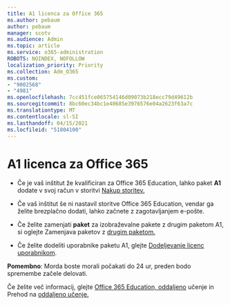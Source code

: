 ```yaml
---
title: A1 licenca za Office 365
ms.author: pebaum
author: pebaum
manager: scotv
ms.audience: Admin
ms.topic: article
ms.service: o365-administration
ROBOTS: NOINDEX, NOFOLLOW
localization_priority: Priority
ms.collection: Adm_O365
ms.custom:
- "9002568"
- "4981"
ms.openlocfilehash: 7cc451fce065754146d09073b218ecc79d49612b
ms.sourcegitcommit: 8bc60ec34bc1e40685e3976576e04a2623f63a7c
ms.translationtype: MT
ms.contentlocale: sl-SI
ms.lasthandoff: 04/15/2021
ms.locfileid: "51804100"
---
```

# <a name="a1-license-for-office-365"></a>A1 licenca za Office 365

- Če je vaš inštitut že kvalificiran za Office 365 Education, lahko paket **A1** dodate v svoj račun v storitvi [Nakup storitev.](https://docs.microsoft.com/microsoft-365/commerce/buy-another-subscription#buy-another-subscription)

- Če vaš inštitut še ni nastavil storitve Office 365 Education, vendar ga želite [](https://www.microsoft.com/education/products/office) brezplačno dodati, lahko začnete z zagotavljanjem e-pošte.

- Če želite zamenjati **paket** za izobraževalne pakete z drugim paketom A1, si oglejte Zamenjava paketov z [drugim paketom.](https://docs.microsoft.com/microsoft-365/commerce/subscriptions/switch-plans-manually)

- Če želite dodeliti uporabnike paketu A1, glejte [Dodeljevanje licenc uporabnikom](https://docs.microsoft.com/microsoft-365/admin/manage/assign-licenses-to-users).

**Pomembno**: Morda boste morali počakati do 24 ur, preden bodo spremembe začele delovati.

Če želite več informacij, glejte [Office 365 Education, oddaljeno](https://support.office.com/article/remote-teaching-and-learning-in-office-365-education-f651ccae-7b65-478b-8366-51bb884025c4) učenje in Prehod na [oddaljeno učenje.](https://www.microsoft.com/education/remote-learning)
